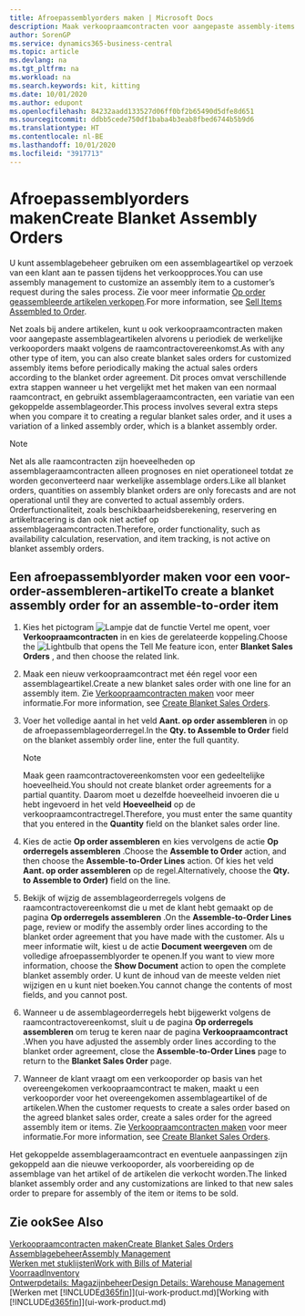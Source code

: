 ```yaml
---
title: Afroepassemblyorders maken | Microsoft Docs
description: Maak verkoopraamcontracten voor aangepaste assembly-items voordat u periodiek de feitelijke verkooporders maakt volgens de raamcontractovereenkomst.
author: SorenGP
ms.service: dynamics365-business-central
ms.topic: article
ms.devlang: na
ms.tgt_pltfrm: na
ms.workload: na
ms.search.keywords: kit, kitting
ms.date: 10/01/2020
ms.author: edupont
ms.openlocfilehash: 84232aadd133527d06ff0bf2b65490d5dfe8d651
ms.sourcegitcommit: ddbb5cede750df1baba4b3eab8fbed6744b5b9d6
ms.translationtype: HT
ms.contentlocale: nl-BE
ms.lasthandoff: 10/01/2020
ms.locfileid: "3917713"
---
```

# <a name="create-blanket-assembly-orders"></a><span data-ttu-id="68a71-103">Afroepassemblyorders maken</span><span class="sxs-lookup"><span data-stu-id="68a71-103">Create Blanket Assembly Orders</span></span>
<span data-ttu-id="68a71-104">U kunt assemblagebeheer gebruiken om een assemblageartikel op verzoek van een klant aan te passen tijdens het verkoopproces.</span><span class="sxs-lookup"><span data-stu-id="68a71-104">You can use assembly management to customize an assembly item to a customer’s request during the sales process.</span></span> <span data-ttu-id="68a71-105">Zie voor meer informatie [Op order geassembleerde artikelen verkopen](assembly-how-to-sell-items-assembled-to-order.md).</span><span class="sxs-lookup"><span data-stu-id="68a71-105">For more information, see [Sell Items Assembled to Order](assembly-how-to-sell-items-assembled-to-order.md).</span></span>  

 <span data-ttu-id="68a71-106">Net zoals bij andere artikelen, kunt u ook verkoopraamcontracten maken voor aangepaste assemblageartikelen alvorens u periodiek de werkelijke verkooporders maakt volgens de raamcontractovereenkomst.</span><span class="sxs-lookup"><span data-stu-id="68a71-106">As with any other type of item, you can also create blanket sales orders for customized assembly items before periodically making the actual sales orders according to the blanket order agreement.</span></span> <span data-ttu-id="68a71-107">Dit proces omvat verschillende extra stappen wanneer u het vergelijkt met het maken van een normaal raamcontract, en gebruikt assemblageraamcontracten, een variatie van een gekoppelde assemblageorder.</span><span class="sxs-lookup"><span data-stu-id="68a71-107">This process involves several extra steps when you compare it to creating a regular blanket sales order, and it uses a variation of a linked assembly order, which is a blanket assembly order.</span></span>

> [!NOTE]  
>  <span data-ttu-id="68a71-108">Net als alle raamcontracten zijn hoeveelheden op assemblageraamcontracten alleen prognoses en niet operationeel totdat ze worden geconverteerd naar werkelijke assemblage orders.</span><span class="sxs-lookup"><span data-stu-id="68a71-108">Like all blanket orders, quantities on assembly blanket orders are only forecasts and are not operational until they are converted to actual assembly orders.</span></span> <span data-ttu-id="68a71-109">Orderfunctionaliteit, zoals beschikbaarheidsberekening, reservering en artikeltracering is dan ook niet actief op assemblageraamcontracten.</span><span class="sxs-lookup"><span data-stu-id="68a71-109">Therefore, order functionality, such as availability calculation, reservation, and item tracking, is not active on blanket assembly orders.</span></span>  

## <a name="to-create-a-blanket-assembly-order-for-an-assemble-to-order-item"></a><span data-ttu-id="68a71-110">Een afroepassemblyorder maken voor een voor-order-assembleren-artikel</span><span class="sxs-lookup"><span data-stu-id="68a71-110">To create a blanket assembly order for an assemble\-to\-order item</span></span>  
1. <span data-ttu-id="68a71-111">Kies het pictogram ![Lampje dat de functie Vertel me opent](media/ui-search/search_small.png "Vertel me wat u wilt doen"), voer **Verkoopraamcontracten** in en kies de gerelateerde koppeling.</span><span class="sxs-lookup"><span data-stu-id="68a71-111">Choose the ![Lightbulb that opens the Tell Me feature](media/ui-search/search_small.png "Tell me what you want to do") icon, enter **Blanket Sales Orders** , and then choose the related link.</span></span>  
2. <span data-ttu-id="68a71-112">Maak een nieuw verkoopraamcontract met één regel voor een assemblageartikel.</span><span class="sxs-lookup"><span data-stu-id="68a71-112">Create a new blanket sales order with one line for an assembly item.</span></span> <span data-ttu-id="68a71-113">Zie [Verkoopraamcontracten maken](sales-how-to-create-blanket-sales-orders.md) voor meer informatie.</span><span class="sxs-lookup"><span data-stu-id="68a71-113">For more information, see [Create Blanket Sales Orders](sales-how-to-create-blanket-sales-orders.md).</span></span>  
3. <span data-ttu-id="68a71-114">Voer het volledige aantal in het veld **Aant. op order assembleren** in op de afroepassemblageorderregel.</span><span class="sxs-lookup"><span data-stu-id="68a71-114">In the **Qty. to Assemble to Order** field on the blanket assembly order line, enter the full quantity.</span></span>

    > [!NOTE]  
    >  <span data-ttu-id="68a71-115">Maak geen raamcontractovereenkomsten voor een gedeeltelijke hoeveelheid.</span><span class="sxs-lookup"><span data-stu-id="68a71-115">You should not create blanket order agreements for a partial quantity.</span></span> <span data-ttu-id="68a71-116">Daarom moet u dezelfde hoeveelheid invoeren die u hebt ingevoerd in het veld **Hoeveelheid** op de verkoopraamcontractregel.</span><span class="sxs-lookup"><span data-stu-id="68a71-116">Therefore, you must enter the same quantity that you entered in the **Quantity** field on the blanket sales order line.</span></span>  

4. <span data-ttu-id="68a71-117">Kies de actie **Op order assembleren** en kies vervolgens de actie **Op orderregels assembleren** .</span><span class="sxs-lookup"><span data-stu-id="68a71-117">Choose the **Assemble to Order** action, and then choose the **Assemble-to-Order Lines** action.</span></span> <span data-ttu-id="68a71-118">Of kies het veld **Aant. op order assembleren** op de regel.</span><span class="sxs-lookup"><span data-stu-id="68a71-118">Alternatively, choose the **Qty. to Assemble to Order)** field on the line.</span></span>  
5. <span data-ttu-id="68a71-119">Bekijk of wijzig de assemblageorderregels volgens de raamcontractovereenkomst die u met de klant hebt gemaakt op de pagina **Op orderregels assembleren** .</span><span class="sxs-lookup"><span data-stu-id="68a71-119">On the **Assemble-to-Order Lines** page, review or modify the assembly order lines according to the blanket order agreement that you have made with the customer.</span></span> <span data-ttu-id="68a71-120">Als u meer informatie wilt, kiest u de actie **Document weergeven** om de volledige afroepassemblyorder te openen.</span><span class="sxs-lookup"><span data-stu-id="68a71-120">If you want to view more information, choose the **Show Document** action to open the complete blanket assembly order.</span></span> <span data-ttu-id="68a71-121">U kunt de inhoud van de meeste velden niet wijzigen en u kunt niet boeken.</span><span class="sxs-lookup"><span data-stu-id="68a71-121">You cannot change the contents of most fields, and you cannot post.</span></span>  
6. <span data-ttu-id="68a71-122">Wanneer u de assemblageorderregels hebt bijgewerkt volgens de raamcontractovereenkomst, sluit u de pagina **Op orderregels assembleren** om terug te keren naar de pagina **Verkoopraamcontract** .</span><span class="sxs-lookup"><span data-stu-id="68a71-122">When you have adjusted the assembly order lines according to the blanket order agreement, close the **Assemble-to-Order Lines** page to return to the **Blanket Sales Order** page.</span></span>  
7. <span data-ttu-id="68a71-123">Wanneer de klant vraagt om een verkooporder op basis van het overeengekomen verkoopraamcontract te maken, maakt u een verkooporder voor het overeengekomen assemblageartikel of de artikelen.</span><span class="sxs-lookup"><span data-stu-id="68a71-123">When the customer requests to create a sales order based on the agreed blanket sales order, create a sales order for the agreed assembly item or items.</span></span> <span data-ttu-id="68a71-124">Zie [Verkoopraamcontracten maken](sales-how-to-create-blanket-sales-orders.md) voor meer informatie.</span><span class="sxs-lookup"><span data-stu-id="68a71-124">For more information, see [Create Blanket Sales Orders](sales-how-to-create-blanket-sales-orders.md).</span></span>

<span data-ttu-id="68a71-125">Het gekoppelde assemblageraamcontract en eventuele aanpassingen zijn gekoppeld aan die nieuwe verkooporder, als voorbereiding op de assemblage van het artikel of de artikelen die verkocht worden.</span><span class="sxs-lookup"><span data-stu-id="68a71-125">The linked blanket assembly order and any customizations are linked to that new sales order to prepare for assembly of the item or items to be sold.</span></span>  

## <a name="see-also"></a><span data-ttu-id="68a71-126">Zie ook</span><span class="sxs-lookup"><span data-stu-id="68a71-126">See Also</span></span>
[<span data-ttu-id="68a71-127">Verkoopraamcontracten maken</span><span class="sxs-lookup"><span data-stu-id="68a71-127">Create Blanket Sales Orders</span></span>](sales-how-to-create-blanket-sales-orders.md)  
[<span data-ttu-id="68a71-128">Assemblagebeheer</span><span class="sxs-lookup"><span data-stu-id="68a71-128">Assembly Management</span></span>](assembly-assemble-items.md)  
[<span data-ttu-id="68a71-129">Werken met stuklijsten</span><span class="sxs-lookup"><span data-stu-id="68a71-129">Work with Bills of Material</span></span>](inventory-how-work-BOMs.md)  
[<span data-ttu-id="68a71-130">Voorraad</span><span class="sxs-lookup"><span data-stu-id="68a71-130">Inventory</span></span>](inventory-manage-inventory.md)  
[<span data-ttu-id="68a71-131">Ontwerpdetails: Magazijnbeheer</span><span class="sxs-lookup"><span data-stu-id="68a71-131">Design Details: Warehouse Management</span></span>](design-details-warehouse-management.md)  
<span data-ttu-id="68a71-132">[Werken met [!INCLUDE[d365fin](includes/d365fin_md.md)]](ui-work-product.md)</span><span class="sxs-lookup"><span data-stu-id="68a71-132">[Working with [!INCLUDE[d365fin](includes/d365fin_md.md)]](ui-work-product.md)</span></span>
